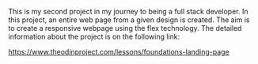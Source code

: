 This is my second project in my journey to being a full stack developer. In 
this project, an entire web page from a given design is created. The aim is to 
create a responsive webpage using the flex technology. The detailed information 
about the project is on the following link: 

https://www.theodinproject.com/lessons/foundations-landing-page
